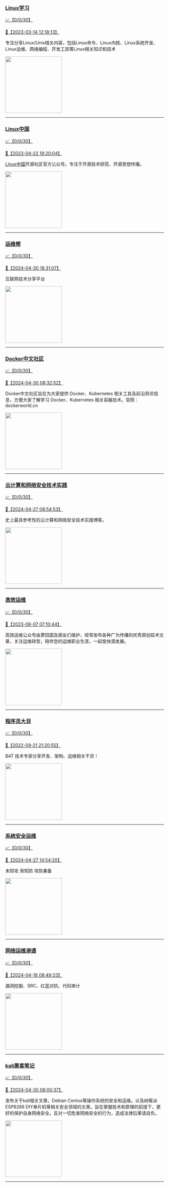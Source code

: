 
### [Linux学习](http://wechat.doonsec.com/wechat_echarts/?biz=MzI4MDEwNzAzNg==)

[:chart_with_upwards_trend:【0/0/30】](http://wechat.doonsec.com/wechat_echarts/?biz=MzI4MDEwNzAzNg==)

[:camera_flash:【2023-03-14 12:18:13】](https://mp.weixin.qq.com/s?__biz=MzI4MDEwNzAzNg==&mid=2649460110&idx=2&sn=d76412a9e0687ffe50c359ea4332a1a2&chksm=f3a2acfdc4d525ebb2f44288f886f46ce16507e0305ee1fcc74cb305757dd68610e87f461665&scene=27#wechat_redirect)

专注分享Linux/Unix相关内容，包括Linux命令、Linux内核、Linux系统开发、Linux运维、网络编程、开发工具等Linux相关知识和技术

<img align="top" width="180" src="http://open.weixin.qq.com/qr/code?username=gh_cb990d3ccd5f" alt="" />

---


### [Linux中国](http://wechat.doonsec.com/wechat_echarts/?biz=MjM5NjQ4MjYwMQ==)

[:chart_with_upwards_trend:【0/0/30】](http://wechat.doonsec.com/wechat_echarts/?biz=MjM5NjQ4MjYwMQ==)

[:camera_flash:【2023-04-22 19:20:04】](https://mp.weixin.qq.com/s?__biz=MjM5NjQ4MjYwMQ==&mid=2664678930&idx=3&sn=e1cd00ae476511afb34f4785124fb41a&chksm=bdcffd548ab87442b492af73b3af4e275b5439bd53b739798b806ed6947ab03e47e8efbe9a59&scene=27#wechat_redirect)

[Linux中国](https://linux.cn/)开源社区官方公众号。专注于开源技术研究、开源思想传播。

<img align="top" width="180" src="http://open.weixin.qq.com/qr/code?username=gh_52ef55f8adfd" alt="" />

---


### [运维帮](http://wechat.doonsec.com/wechat_echarts/?biz=MzA3MzYwNjQ3NA==)

[:chart_with_upwards_trend:【0/0/30】](http://wechat.doonsec.com/wechat_echarts/?biz=MzA3MzYwNjQ3NA==)

[:camera_flash:【2024-04-30 18:31:07】](https://mp.weixin.qq.com/s?__biz=MzA3MzYwNjQ3NA==&mid=2651301330&idx=1&sn=f05454e4d7b1bf6ab51fe1155b7a3a50&chksm=85dd83fdecc9d9f7f0a7c84c7abb7a5833e875c206ec4da6d5eafa3f069460466e72c0ab6ade&scene=27&key=58349ff90672df98b9db3d312ca898a3539e885d0203bce444970a120660c083d93638d69ffbc53c9e2c3e27a57aa9bffd9e6bcd884f56a243f818a2b00a467d15db94c091c80e558174a64f1ccf3cb55f616985c2de5f7cbdf0349867361307ab477cf4fb04922525d630decfc13ac002b96c15b22e5963c71645688c152d7f&ascene=15&uin=NTY2NTA4NjQ%3D&devicetype=Windows+10+x64&version=63060012&lang=zh_CN&session_us=gh_4a91b25696f1&countrycode=AL&exportkey=n_ChQIAhIQnXsU40ebM%2FwFc0PTwWp6ABLuAQIE97dBBAEAAAAAAAUFFIibb4oAAAAOpnltbLcz9gKNyK89dVj0j27sxo3q%2FAYN5oWdJjparYhmK%2FTMo1JMbGKIUlgSSYONS2C1XCSV1Cc%2BgnqqRzbY%2Fuyv9yT%2BTsZFjdnt23OtSfz2Iv8WNCeP%2BjTkhuWrJR4SwHJPbY%2FjadGMye0X3ypeG5cpdbzS8FK5aWiJl64CXRJ%2FmYMQylbqs%2FpDevYIV%2BcnQUM%2Bj0mRlUkGs%2FC0HUzeneyO6ioB7H80nyxtiw6lf4RmxyFQI%2Fg63FjjvaLiLPwrQF6chdkgO1CEzWvLACFHyhYmiSXrkw0%3D&acctmode=0&pass_ticket=k6d6z%2BKy0msuTHKg4PxkI10oFUOeBgh4C%2BFGrCXMFSHGMIK1vA3gETFqeQSLp0E7LCVzMPen5q%2BexYlGeivOwg%3D%3D&wx_header=0&fontgear=2&scene=27#wechat_redirect)

互联网技术分享平台

<img align="top" width="180" src="http://open.weixin.qq.com/qr/code?username=gh_445a39329cd8" alt="" />

---


### [Docker中文社区](http://wechat.doonsec.com/wechat_echarts/?biz=MzI1NzI5NDM4Mw==)

[:chart_with_upwards_trend:【0/0/30】](http://wechat.doonsec.com/wechat_echarts/?biz=MzI1NzI5NDM4Mw==)

[:camera_flash:【2024-04-30 08:32:52】](https://mp.weixin.qq.com/s?__biz=MzI1NzI5NDM4Mw==&mid=2247497280&idx=1&sn=e78e24ef01005c3c9ddb42ebf737a268&chksm=eba90ed858eab8f380ee31d6fe81edbabf02ba839d8a9a3469f2f79fa456f2609bd62090acbb&scene=27#wechat_redirect)

Docker中文社区旨在为大家提供 Docker、Kubernetes 相关工具及前沿资讯信息，方便大家了解学习 Docker、Kubernetes 相关容器技术。官网：dockerworld.cn

<img align="top" width="180" src="http://open.weixin.qq.com/qr/code?username=gh_8620cb9f61a5" alt="" />

---


### [云计算和网络安全技术实践](http://wechat.doonsec.com/wechat_echarts/?biz=MzA3MjM5MDc2Nw==)

[:chart_with_upwards_trend:【0/0/30】](http://wechat.doonsec.com/wechat_echarts/?biz=MzA3MjM5MDc2Nw==)

[:camera_flash:【2024-04-27 08:54:53】](https://mp.weixin.qq.com/s?__biz=MzA3MjM5MDc2Nw==&mid=2650748386&idx=1&sn=90a2877e05b53e2f1235fc9f61936199&chksm=86da81f8144efd852d59d28edb9a98e0a2743e0a0ddd1fa87ac6ee8f9504cd7c6ceb644bafc0&scene=27#wechat_redirect)

史上最具参考性的云计算和网络安全技术实践博客。

<img align="top" width="180" src="http://open.weixin.qq.com/qr/code?username=gh_34d6b0cb5633" alt="" />

---


### [高效运维](http://wechat.doonsec.com/wechat_echarts/?biz=MzA4Nzg5Nzc5OA==)

[:chart_with_upwards_trend:【0/0/30】](http://wechat.doonsec.com/wechat_echarts/?biz=MzA4Nzg5Nzc5OA==)

[:camera_flash:【2023-06-07 07:10:44】](https://mp.weixin.qq.com/s?__biz=MzA4Nzg5Nzc5OA==&mid=2651734637&idx=4&sn=2e47f69f965e98f599fed75ddb3837ef&chksm=8bc881c4bcbf08d2df71b5670c0499709a5281229287b15d178de64108ac464cd1f023287884&scene=27#wechat_redirect)

高效运维公众号由萧田国及朋友们维护，经常发布各种广为传播的优秀原创技术文章，关注运维转型，陪伴您的运维职业生涯，一起愉快滴发展。

<img align="top" width="180" src="http://open.weixin.qq.com/qr/code?username=gh_0fdeda7cb50a" alt="" />

---


### [程序员大目](http://wechat.doonsec.com/wechat_echarts/?biz=MzI4ODQ3NjE2OA==)

[:chart_with_upwards_trend:【0/0/30】](http://wechat.doonsec.com/wechat_echarts/?biz=MzI4ODQ3NjE2OA==)

[:camera_flash:【2022-09-21 21:20:55】](https://mp.weixin.qq.com/s?__biz=MzI4ODQ3NjE2OA==&mid=2247500356&idx=1&sn=69754a844e3a51a5427a0efec6aa45bd&chksm=ec3f5f23db48d6353810ef9157baf1fc90adbd884423aba73bd00450e5e6777e6e46dbe30489&scene=27&key=512fb80aa4f22d2a8ac8a7af6059d9b697eaef75ed0476d4690fc363cab93d636f7775d20d20fd3b1cd8bc051e62783ef79a2497a6b927846f0446f0af1324426177ebc087d480f11223e6aa409b2a26ab3d9ac220856bd51003dc89dc5306590dc812175fea69cf84266821b6f428181384d29a2d5a699f58c3d897ce4f980a&ascene=15&uin=MTA3Mzc3OTIzNQ%3D%3D&devicetype=Windows+Server+2016+x64&version=63070517&lang=zh_CN&session_us=gh_5f81484d311e&exportkey=AfaIj87lbeDD6CwHew4i%2FSM%3D&acctmode=0&pass_ticket=nP6spRM8hMyiazMifMuFetRdSji3u6F4iU1PoNglFE6zGbwDRWX%2F4QyvCBMQQBay&wx_header=0&fontgear=2&scene=27#wechat_redirect)

BAT 技术专家分享开发、架构、运维相关干货！

<img align="top" width="180" src="http://open.weixin.qq.com/qr/code?username=gh_e6849e368b5f" alt="" />

---


### [系统安全运维](http://wechat.doonsec.com/wechat_echarts/?biz=Mzk0NjE0NDc5OQ==)

[:chart_with_upwards_trend:【0/0/30】](http://wechat.doonsec.com/wechat_echarts/?biz=Mzk0NjE0NDc5OQ==)

[:camera_flash:【2024-04-27 14:54:20】](https://mp.weixin.qq.com/s?__biz=Mzk0NjE0NDc5OQ==&mid=2247523984&idx=2&sn=df826a8a0231d26dcfa5455493f222b0&chksm=c2a45aad4da9ba1529c38bad36ae217b11720e728d151df0f5d18d00a44a3c90f8039d377bc9&scene=27&key=1b8c2496713876f185ca464f032b6bff854e50c631a51901c096e5b423676049b9a35cc13fce785b61c3533c8ddda02aeeb5dcafba50c2fb518282b62f15543d6e65721ed705eae27f07b48cd97c964e63905803bf5720d60936bacf6c15c97ba535e702f9cbb5237cdadf2a238f05e5ff2640f6d2ebf0bac7b32e4cb0d5cc2c&ascene=15&uin=NTY2NTA4NjQ%3D&devicetype=Windows+10+x64&version=63060012&lang=zh_CN&session_us=gh_2353880ae4d9&countrycode=AL&exportkey=n_ChQIAhIQsMUoZg2A5GbXKokT8YWjVhLuAQIE97dBBAEAAAAAAJ3TEP9OVPsAAAAOpnltbLcz9gKNyK89dVj0xc4%2FAwjID0H9sLqqW8S4ctfwc6YWIdU%2F9LDWt9V4oH3lExusOK3%2Bz0D8smWX0YVt4qlLQSEkmMTQ5hViFZze1zNIMuCIRp6jN313X3wTFcFlM9IMOwTeiMJtiRox%2F5nd7z6SkhWuk4ppaUf4feWY%2FKkFxzjiQJc0yJUMJa7gBYcPuK55VSOQmPyopFo3xn3rcgMeP8eQSddkwy%2BXhhm%2BCv9haC5%2FgqadJjiOBeFvl12%2FVdRumCB%2BXi87%2FANTh2pyY1gJ3O92GYY%3D&acctmode=0&pass_ticket=1cqkt1xxobuJ3sWzCtg%2BkEJVihen4a%2BUurx9MtOM7Z9AA1fCvklL2JawMDRyHpXd4upflCKH%2BRpLIOiftrtVfA%3D%3D&wx_header=0&fontgear=2&scene=27#wechat_redirect)

未知攻 焉知防 攻防兼备

<img align="top" width="180" src="http://open.weixin.qq.com/qr/code?username=gh_2c298b630170" alt="" />

---


### [网络运维渗透](http://wechat.doonsec.com/wechat_echarts/?biz=MzA3MjMxODUwNg==)

[:chart_with_upwards_trend:【0/0/30】](http://wechat.doonsec.com/wechat_echarts/?biz=MzA3MjMxODUwNg==)

[:camera_flash:【2024-04-18 08:49:33】](https://mp.weixin.qq.com/s?__biz=MzA3MjMxODUwNg==&mid=2247486520&idx=1&sn=2a0d27674c2a49dc46db4a44a416ce66&chksm=9e76bb77698abaa2fafeb271e0ac08be452b6ddbcfb725c22bf8edfc5747c6a1990e8d29b897&scene=27#wechat_redirect)

漏洞挖掘、SRC、红蓝对抗、代码审计

<img align="top" width="180" src="http://open.weixin.qq.com/qr/code?username=gh_304f5239b3b0" alt="" />

---


### [kali黑客笔记](http://wechat.doonsec.com/wechat_echarts/?biz=MzkxMzIwNTY1OA==)

[:chart_with_upwards_trend:【0/0/30】](http://wechat.doonsec.com/wechat_echarts/?biz=MzkxMzIwNTY1OA==)

[:camera_flash:【2024-04-30 08:00:37】](https://mp.weixin.qq.com/s?__biz=MzkxMzIwNTY1OA==&mid=2247504384&idx=1&sn=ece8e7b580834f40ef2c2793f547045b&chksm=c050808434ab4658dd8d1c02c681a71727bc8e6b9db7cee5ee7686801c13ac008d5198b739bc&scene=27#wechat_redirect)

发布关于kali相关文章。Debian Centos等操作系统的安全和运维。以及树莓派 ESP8266 DIY单片机等相关安全领域的文章。旨在掌握技术和原理的前提下，更好的保护自身网络安全。反对一切危害网络安全的行为，造成法律后果请自负。

<img align="top" width="180" src="http://open.weixin.qq.com/qr/code?username=gh_fbcaf351ddc1" alt="" />

---

